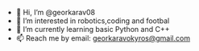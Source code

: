 - 👋 Hi, I’m @georkarav08
- 👀 I’m interested in robotics,coding and footbal
- 🌱 I’m currently learning basic Python and C++
- 📫 Reach me by email: georkaravokyros@gmail.com
